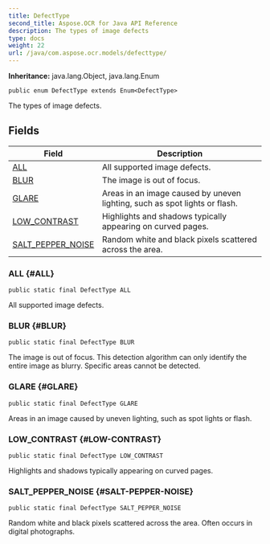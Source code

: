 ```yaml
---
title: DefectType
second_title: Aspose.OCR for Java API Reference
description: The types of image defects
type: docs
weight: 22
url: /java/com.aspose.ocr.models/defecttype/
---
```


**Inheritance:**
java.lang.Object, java.lang.Enum
```
public enum DefectType extends Enum<DefectType>
```

The types of image defects.
## Fields

| Field | Description |
| --- | --- |
| [ALL](#ALL) | All supported image defects. |
| [BLUR](#BLUR) | The image is out of focus. |
| [GLARE](#GLARE) | Areas in an image caused by uneven lighting, such as spot lights or flash. |
| [LOW_CONTRAST](#LOW-CONTRAST) | Highlights and shadows typically appearing on curved pages. |
| [SALT_PEPPER_NOISE](#SALT-PEPPER-NOISE) | Random white and black pixels scattered across the area. |

### ALL {#ALL}
```
public static final DefectType ALL
```


All supported image defects.

### BLUR {#BLUR}
```
public static final DefectType BLUR
```


The image is out of focus. This detection algorithm can only identify the entire image as blurry. Specific areas cannot be detected.

### GLARE {#GLARE}
```
public static final DefectType GLARE
```


Areas in an image caused by uneven lighting, such as spot lights or flash.

### LOW_CONTRAST {#LOW-CONTRAST}
```
public static final DefectType LOW_CONTRAST
```


Highlights and shadows typically appearing on curved pages.

### SALT_PEPPER_NOISE {#SALT-PEPPER-NOISE}
```
public static final DefectType SALT_PEPPER_NOISE
```


Random white and black pixels scattered across the area. Often occurs in digital photographs.

